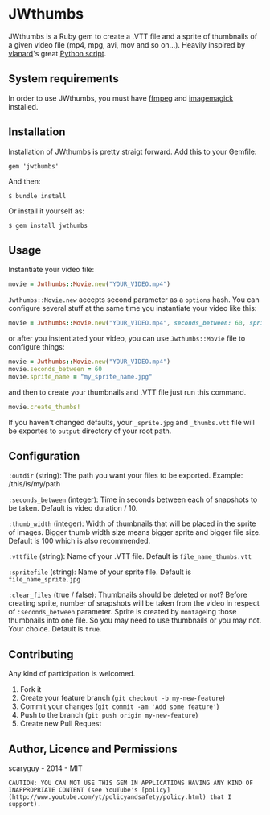 # JWthumbs

JWthumbs is a Ruby gem to create a .VTT file and a sprite of thumbnails of a given video file (mp4, mpg, avi, mov and so on...). Heavily inspired by [vlanard](https://github.com/vlanard)'s great [Python script](https://github.com/vlanard/videoscripts).

## System requirements

In order to use JWthumbs, you must have [ffmpeg](http://www.ffmpeg.org/download.html) and [imagemagick](http://www.imagemagick.org/script/binary-releases.php) installed. 


## Installation

Installation of JWthumbs is pretty straigt forward. Add this to your Gemfile:

    gem 'jwthumbs'

And then:

    $ bundle install

Or install it yourself as:

    $ gem install jwthumbs

## Usage

Instantiate your video file:

```ruby
movie = Jwthumbs::Movie.new("YOUR_VIDEO.mp4")
```

`Jwthumbs::Movie.new` accepts second parameter as a `options` hash. You can configure several stuff at the same time you instantiate your video like this:

```ruby
movie = Jwthumbs::Movie.new("YOUR_VIDEO.mp4", seconds_between: 60, sprite_name: "my_sprite_name.jpg")
```

or after you instentiated your video, you can use `Jwthumbs::Movie` file to configure things:

```ruby
movie = Jwthumbs::Movie.new("YOUR_VIDEO.mp4")
movie.seconds_between = 60
movie.sprite_name = "my_sprite_name.jpg"
```


and then to create your thumbnails and .VTT file just run this command.

```ruby
movie.create_thumbs!
```


If you haven't changed defaults, your `_sprite.jpg` and `_thumbs.vtt` file will be exportes to `output` directory of your root path.


## Configuration

`:outdir` (string): The path you want your files to be exported. Example: /this/is/my/path 

`:seconds_between` (integer): Time in seconds between each of snapshots to be taken. Default is video duration / 10. 

`:thumb_width` (integer): Width of thumbnails that will be placed in the sprite of images. Bigger thumb width size means bigger sprite and bigger file size. Default is 100 which is also recommended.

`:vttfile` (string): Name of your .VTT file. Default is `file_name_thumbs.vtt`

`:spritefile` (string): Name of your sprite file. Default is `file_name_sprite.jpg`

`:clear_files` (true / false): Thumbnails should be deleted or not? Before creating sprite, number of snapshots will be taken from the video in respect of `:seconds_between` parameter. Sprite is created by `montage`ing those thumbnails into one file. So you may need to use thumbnails or you may not. Your choice. Default is `true`.


## Contributing

Any kind of participation is welcomed.

1. Fork it
2. Create your feature branch (`git checkout -b my-new-feature`)
3. Commit your changes (`git commit -am 'Add some feature'`)
4. Push to the branch (`git push origin my-new-feature`)
5. Create new Pull Request


## Author, Licence and Permissions

scaryguy - 2014 - MIT

	CAUTION: YOU CAN NOT USE THIS GEM IN APPLICATIONS HAVING ANY KIND OF INAPPROPRIATE CONTENT (see YouTube's [policy](http://www.youtube.com/yt/policyandsafety/policy.html) that I support).

